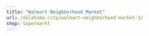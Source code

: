```yaml
---
title: "Walmart Neighborhood Market"
url: /oklahoma-city/walmart-neighborhood-market-3/
shop: Supermarkt
---
```

